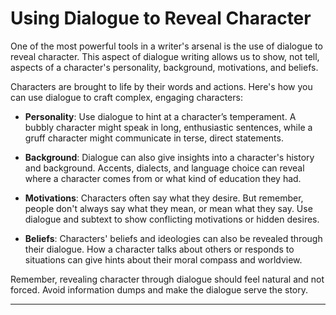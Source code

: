 # Using Dialogue to Reveal Character

One of the most powerful tools in a writer's arsenal is the use of dialogue to reveal character. This aspect of dialogue writing allows us to show, not tell, aspects of a character's personality, background, motivations, and beliefs.

Characters are brought to life by their words and actions. Here's how you can use dialogue to craft complex, engaging characters:

- **Personality**: Use dialogue to hint at a character’s temperament. A bubbly character might speak in long, enthusiastic sentences, while a gruff character might communicate in terse, direct statements.

- **Background**: Dialogue can also give insights into a character's history and background. Accents, dialects, and language choice can reveal where a character comes from or what kind of education they had.

- **Motivations**: Characters often say what they desire. But remember, people don't always say what they mean, or mean what they say. Use dialogue and subtext to show conflicting motivations or hidden desires.

- **Beliefs**: Characters' beliefs and ideologies can also be revealed through their dialogue. How a character talks about others or responds to situations can give hints about their moral compass and worldview.

Remember, revealing character through dialogue should feel natural and not forced. Avoid information dumps and make the dialogue serve the story.

---
